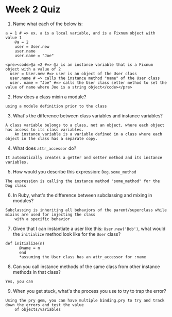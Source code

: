 # Week 2 Quiz
1. Name what each of the below is:
  <pre><code>a = 1 # => ex. a is a local variable, and is a Fixnum object with value 1
    @a = 2
    user = User.new
    user.name
    user.name = "Joe"</code></pre>

    <pre><code>@a =2 #=> @a is an instance variable that is a Fixnum object with a value of 2
      user = User.new #=> user is an object of the User class
      user.name # => calls the instance method "name" of the User class
      user. name = "Joe" #=> calls the User class setter method to set the value of name where Joe is a string object</code></pre>
2. How does a class mixin a module?
  <pre><code>using a modele definition prior to the class</code></pre>
3. What's the difference between class variables and instance variables?
  <pre><code>A class variable belongs to a class, not an object, where each object has access to its class variables. 
    An instance variable is a variable defined in a class where each object in the class has a separate copy.</code></pre>
4. What does `attr_accessor` do?
  <pre><code>It automatically creates a getter and setter method and its instance variables.</code></pre>
5. How would you describe this expression: `Dog.some_method`
  <pre><code>The expression is calling the instance method "some_method" for the Dog class</code></pre>
6. In Ruby, what's the difference between subclassing and mixing in modules?
  <pre><code>Subclassing is inheriting all behaviors of the parent/superclass while mixins are used for injecting the class 
    with a specific behavior</code></pre>
7. Given that I can instantiate a user like this: `User.new('Bob')`, what would the `initialize` method look like for the `User` class?
  <pre><code>def initialize(n)
      @name = n
      end
      *assuming the User class has an attr_accessor for :name</code></pre>
8. Can you call instance methods of the same class from other instance methods in that class?
  <pre><code>Yes, you can</code></pre>
9. When you get stuck, what's the process you use to try to trap the error?
  <pre><code>Using the pry gem, you can have multiple binding.pry to try and track down the errors and test the value 
    of objects/variables</code></pre>
